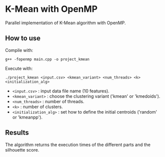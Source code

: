 # K-Mean with OpenMP

Parallel implementation of K-Mean algorithm with OpenMP. 

## How to use

Compile with:

```
g++ -fopenmp main.cpp -o project_kmean
```

Execute with:

```
./project_kmean <input.csv> <kmean_variant> <num_threads> <k> <initialization_alg>
```
- `<input.csv>` : input data file name (10 features).
- `<kmean_variant>` : choose the clustering variant ('kmean' or 'kmedoids').
- `<num_threads>` : number of threads.
- `<k>` : number of clusters.
- `<initialization_alg>` : set how to define the initial centroids ('random' or 'kmeanpp').


## Results

The algorithm returns the execution times of the different parts and the silhouette score.

